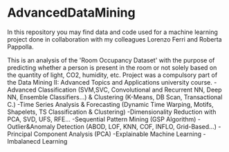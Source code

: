 # AdvancedDataMining
In this repository you may find data and code used for a machine learning project done in collaboration with my colleagues Lorenzo Ferri and Roberta Pappolla. 

This is an analysis of the 'Room Occupancy Dataset' with the purpose of predicting whether a person is present in the room or not solely based on the quantity of light, CO2, humidity, etc. Project was a compulsory part of the Data Mining II: Advanced Topics and Applications university course. 
-Advanced Classification (SVM,SVC, Convolutional and Recurrent NN, Deep NN,
Ensemble Classifiers…) & Clustering (K-Means, DB Scan, Transactional C.)
-Time Series Analysis & Forecasting (Dynamic Time Warping, Motifs, Shapelets, TS Classification & Clustering)
-Dimensionality Reduction with PCA, SVD, UFS, RFE…
-Sequential Pattern Mining (GSP Algorithm)
-Outlier&Anomaly Detection (ABOD, LOF, KNN, COF, INFLO, Grid-Based…)
-Principal Component Analysis (PCA)
-Explainable Machine Learning
-Imbalanecd Learning
